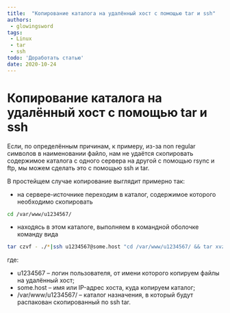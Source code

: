 ```yaml
---
title:  "Копирование каталога на удалённый хост с помощью tar и ssh"
authors: 
 - glowingsword
tags:
 - Linux
 - tar
 - ssh
todo: 'Доработать статью'
date: 2020-10-24
---
```

# Копирование каталога на удалённый хост с помощью tar и ssh

Если, по определённым причинам, к примеру, из-за non regular символов в наименовании файло, нам не удаётся скопировать содержимое каталога с одного сервера на другой с помощью rsync и ftp, мы можем сделать это с помощью ssh и tar.

В простейщем случае копирование выглядит примерно так:
* на сервере-источнике переходим в каталог, содержимое которого необходимо скопировать
```bash
cd /var/www/u1234567/
```

* находясь в этом каталоге, выполняем в командной оболочке команду вида
```bash
tar czvf - ./*|ssh u1234567@some.host "cd /var/www/u1234567/ && tar xvzf -"
```

где:
* u1234567 – логин пользователя, от имени которого копируем файлы на удалённый хост;
* some.host – имя или IP-адрес хоста, куда копируем каталог;
* /var/www/u1234567/ – каталог назначения, в который будут распакован скопированный по ssh tar.